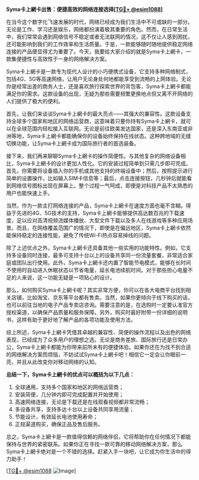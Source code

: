 **Syma卡上網卡出售：便捷高效的网络连接选择[[TG💪+ @esim1088](https://t.me/s/esim1088)]**

在当今这个数字化飞速发展的时代，网络已经成为我们生活中不可或缺的一部分。无论是工作、学习还是娱乐，网络都扮演着极其重要的角色。然而，在日常生活中，我们常常会遇到网络信号不稳定或者无法联网的情况，这不仅让人感到困扰，还可能影响到我们的工作效率和生活质量。于是，一款能够随时随地提供稳定网络连接的产品便显得尤为重要了。今天，我要给大家介绍的就是Syma卡上網卡，一款集便捷性与高效性于一身的网络解决方案。

Syma卡上網卡是一款专为现代人设计的小巧便携式设备，它支持多种网络制式，包括4G、5G等高速网络，让用户无论身处何地都能享受到流畅的上网体验。无论你是经常出差的商务人士，还是喜欢旅行探索世界的背包客，Syma卡上網卡都能满足你的需求。这款设备的出现，无疑为那些需要频繁更换地点但又离不开网络的人们提供了极大的便利。

首先，让我们来谈谈Syma卡上網卡的最大亮点——其强大的兼容性。这款设备支持全球多个国家和地区的网络运营商，这意味着只要你持有Syma卡上網卡，就可以在全球范围内轻松接入互联网。无论是前往欧美发达国家，还是深入东南亚或非洲等地，Syma卡上網卡都能确保你的设备始终保持在线状态。这种跨地域的无缝切换功能，让Syma卡上網卡成为国际旅行者的首选装备。

接下来，我们再来聊聊Syma卡上網卡的操作简便性。与其他复杂的网络设备相比，Syma卡上網卡的设计更加人性化。它的安装过程简单到只需几步即可完成。首先，你需要将设备插入你的手机或其他支持的终端设备中；然后，按照提示进行简单的设置操作，比如输入SIM卡信息等；最后，点击连接按钮，几秒钟后就能看到网络信号图标出现在屏幕上。整个过程一气呵成，即便是对科技产品不太熟悉的用户也能快速上手。

当然，作为一款主打网络连接的产品，Syma卡上網卡在速度方面也毫不含糊。得益于先进的4G、5G技术的支持，Syma卡上網卡能够提供高达数百兆的下载速度，足以应对高清视频流媒体播放、大型文件下载以及多人在线游戏等多种应用场景。而且，在网络覆盖范围广的情况下，即使是在偏远地区，Syma卡上網卡依然能保持稳定的连接性能，避免了传统Wi-Fi热点容易掉线的问题。

除了上述优点之外，Syma卡上網卡还具备其他一些实用的功能特性。例如，它支持多设备同时连接，最多可支持十台以上的设备共享同一份流量套餐，非常适合家庭或团队出行使用。此外，Syma卡上網卡还内置了智能节电模式，能够在长时间不使用时自动进入休眠状态以节省电量，延长电池续航时间。对于那些担心电量不足的人来说，这一功能无疑是一项贴心的设计。

那么，如何购买Syma卡上網卡呢？其实非常方便，你可以在各大电商平台找到相关店铺，比如淘宝、京东等平台都有售卖。当然，如果你更倾向于线下购买的话，也可以前往当地的电子产品专卖店咨询。需要注意的是，在选购时一定要认准官方授权渠道，以确保产品质量和服务保障。另外，购买时最好附带一份详细的说明书，这样有助于更好地了解产品的各项功能及使用方法。

综上所述，Syma卡上網卡凭借其卓越的兼容性、简便的操作流程以及出色的网络表现，已经成为了众多用户的理想之选。无论是商务差旅、国际旅行还是日常办公，Syma卡上網卡都能为你带来前所未有的便捷体验。如果你还在为找不到合适的网络解决方案而烦恼，不妨试试Syma卡上網卡吧！相信它一定会让你眼前一亮，并且从此改变你对移动网络的认知。

**总结一下，Syma卡上網卡的优点可以概括为以下几点：**
1. 全球通用，支持多个国家和地区的网络运营商；
2. 安装简便，几分钟内即可完成配置并开始使用；
3. 高速网络连接，无论是下载还是在线观看视频都非常流畅；
4. 多设备共享，支持多达十台以上设备共同享用流量；
5. 节能设计，有效延长电池使用寿命；
6. 正规渠道购买，确保正品及售后服务。

总之，Syma卡上網卡是一款值得信赖的网络伴侣，它将帮助你在任何情况下都能保持与世界的紧密联系。如果你正在寻找一款可靠的移动网络解决方案，那么Syma卡上網卡绝对是一个不错的选择。赶紧入手一块吧，让它成为你生活中的得力助手！

[[TG💪+ @esim1088](https://t.me/s/esim1088) ![Image](https://i.postimg.cc/4NQfJmqS/Snipaste-2025-05-13-00-14-12.png)]